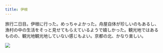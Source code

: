 ```yaml
---
title: 伊根
---
```


旅行二日目。伊根に行った。めっちゃよかった。舟屋自体が珍しいのもあるし、漁村の中の生活をそっと見せてもらえているようで嬉しかった。観光地ではあるものの、観光地観光地していない感じもよい。京都の北、かなり楽しい。

<img src="https://imgur.com/a/guyhkcA"/>